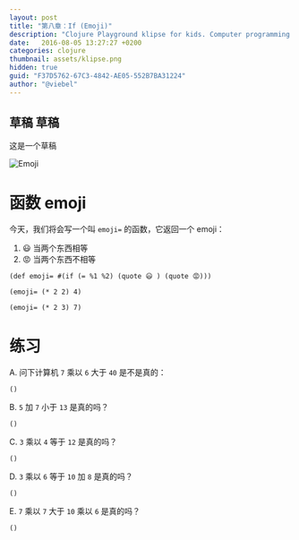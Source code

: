 ```yaml
---
layout: post
title: "第八章：If (Emoji)"
description: "Clojure Playground klipse for kids. Computer programming course. Functions."
date:   2016-08-05 13:27:27 +0200
categories: clojure
thumbnail: assets/klipse.png
hidden: true
guid: "F37D5762-67C3-4842-AE05-552B7BA31224"
author: "@viebel"
---
```


## 草稿 草稿

这是一个草稿

![Emoji](/assets/emoji.jpg)

# 函数 emoji

今天，我们将会写一个叫 `emoji=` 的函数，它返回一个 emoji：

1. 😃  当两个东西相等
2. 😡  当两个东西不相等



~~~klipse
(def emoji= #(if (= %1 %2) (quote 😃 ) (quote 😡)))
~~~

~~~klipse
(emoji= (* 2 2) 4)
~~~

~~~klipse
(emoji= (* 2 3) 7)
~~~

# 练习 

A. 问下计算机 `7` 乘以 `6` 大于 `40` 是不是真的：

~~~klipse
()
~~~

B.  `5` 加 `7` 小于 `13` 是真的吗？

~~~klipse
()
~~~

C. `3` 乘以 `4` 等于 `12` 是真的吗？

~~~klipse
()
~~~

D.  `3` 乘以 `6` 等于 `10` 加 `8` 是真的吗？

~~~klipse
()
~~~

E. `7` 乘以 `7` 大于 `10` 乘以 `6` 是真的吗？

~~~klipse
()
~~~


